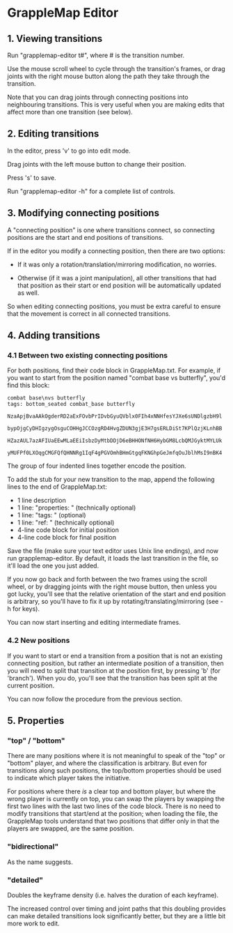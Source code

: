 # GrappleMap Editor

## 1. Viewing transitions

Run "grapplemap-editor t#", where # is the transition number.

Use the mouse scroll wheel to cycle through the transition's frames, or
drag joints with the right mouse button along the path they take through
the transition.

Note that you can drag joints through connecting positions into
neighbouring transitions. This is very useful when you are making
edits that affect more than one transition (see below).


## 2. Editing transitions

In the editor, press 'v' to go into edit mode.

Drag joints with the left mouse button to change their position.

Press 's' to save.

Run "grapplemap-editor -h" for a complete list of controls.


## 3. Modifying connecting positions

A "connecting position" is one where transitions connect,
so connecting positions are the start and end positions
of transitions.

If in the editor you modify a connecting position, then
there are two options:

- If it was only a rotation/translation/mirroring modification, no worries.

- Otherwise (if it was a joint manipulation), all other transitions
  that had that position as their start or end position will be
  automatically updated as well.

So when editing connecting positions, you must be extra careful
to ensure that the movement is correct in all connected transitions.


## 4. Adding transitions 

### 4.1 Between two existing connecting positions

For both positions, find their code block in GrappleMap.txt. For example, if you want to start from the position named "combat base vs butterfly", you'd find this block:

	combat base\nvs butterfly
	tags: bottom_seated combat_base butterfly
		NzaApjBvaAAkOgderRD2aExFOvbPrIDvbGyuQVblx0FIh4xNNHfesYJXe6sUNDlgzbH9l
		bypOjgCyDHIgzygOsguCOHHgJCCOzgRD4HvgZDUN3gjE3H7gsERLDiSt7KPlQzjKLnhBB
		HZazAUL7azAFIUaEEwMLaEEiIsbzDyMtbDDjD6eBHHONfNH6HybGM8LcbQMJGyktMYLUk
		yMUFPf0LXOqgCMGFQfQHNNRg1IqF4gPGVOmhBHmGtgqFKNGhpGeJmfqOuJblhMsI9nBK4

The group of four indented lines together encode the position.

To add the stub for your new transition to the map, append the following lines
to the end of GrappleMap.txt:

- 1 line description
- 1 line: "properties: <list of properties>" (technically optional)
- 1 line: "tags: <list of tags>" (optional)
- 1 line: "ref: <description of source material>" (technically optional)
- 4-line code block for initial position
- 4-line code block for final position

Save the file (make sure your text editor uses Unix line endings), and now run
grapplemap-editor. By default, it loads the last transition in the file, so it'll
load the one you just added.

If you now go back and forth between the two frames using the scroll wheel, or
by dragging joints with the right mouse button, then unless you got lucky, you'll
see that the relative orientation of the start and end position is arbitrary, so
you'll have to fix it up by rotating/translating/mirroring (see -h for keys).

You can now start inserting and editing intermediate frames.

### 4.2 New positions

If you want to start or end a transition from a position that is not an existing
connecting position, but rather an intermediate position of a transition, then you will need to
split that transition at the position first, by pressing 'b' (for 'branch').
When you do, you'll see that the transition has been split at the current position.

You can now follow the procedure from the previous section.


## 5. Properties

### "top" / "bottom"

There are many positions where it is not meaningful to speak of the "top" or "bottom" player,
and where the classification is arbitrary. But even for transitions along such positions,
the top/bottom properties should be used to indicate which player takes the initiative.

For positions where there *is* a clear top and bottom player, but where the
wrong player is currently on top, you can swap the players by swapping the
first two lines with the last two lines of the code block. There is no need to modify
transitions that start/end at the position; when loading the file, the GrappleMap
tools understand that two positions that differ only in that the players are swapped,
are the same position.

### "bidirectional"

As the name suggests.

### "detailed"

Doubles the keyframe density (i.e. halves the duration of each keyframe).

The increased control over timing and joint paths that this doubling provides can make detailed transitions look significantly better, but they are a little bit more work to edit.
